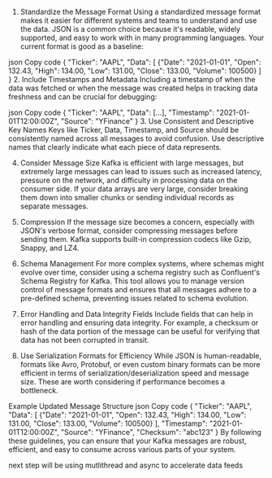 1. Standardize the Message Format
   Using a standardized message format makes it easier for different systems and teams to understand and use the data. JSON is a common choice because it's readable, widely supported, and easy to work with in many programming languages. Your current format is good as a baseline:

json
Copy code
{
"Ticker": "AAPL",
"Data": [
{"Date": "2021-01-01", "Open": 132.43, "High": 134.00, "Low": 131.00, "Close": 133.00, "Volume": 100500}
]
} 2. Include Timestamps and Metadata
Including a timestamp of when the data was fetched or when the message was created helps in tracking data freshness and can be crucial for debugging:

json
Copy code
{
"Ticker": "AAPL",
"Data": [...],
"Timestamp": "2021-01-01T12:00:00Z",
"Source": "YFinance"
} 3. Use Consistent and Descriptive Key Names
Keys like Ticker, Data, Timestamp, and Source should be consistently named across all messages to avoid confusion. Use descriptive names that clearly indicate what each piece of data represents.

4. Consider Message Size
   Kafka is efficient with large messages, but extremely large messages can lead to issues such as increased latency, pressure on the network, and difficulty in processing data on the consumer side. If your data arrays are very large, consider breaking them down into smaller chunks or sending individual records as separate messages.

5. Compression
   If the message size becomes a concern, especially with JSON's verbose format, consider compressing messages before sending them. Kafka supports built-in compression codecs like Gzip, Snappy, and LZ4.

6. Schema Management
   For more complex systems, where schemas might evolve over time, consider using a schema registry such as Confluent's Schema Registry for Kafka. This tool allows you to manage version control of message formats and ensures that all messages adhere to a pre-defined schema, preventing issues related to schema evolution.

7. Error Handling and Data Integrity Fields
   Include fields that can help in error handling and ensuring data integrity. For example, a checksum or hash of the data portion of the message can be useful for verifying that data has not been corrupted in transit.

8. Use Serialization Formats for Efficiency
   While JSON is human-readable, formats like Avro, Protobuf, or even custom binary formats can be more efficient in terms of serialization/deserialization speed and message size. These are worth considering if performance becomes a bottleneck.

Example Updated Message Structure
json
Copy code
{
"Ticker": "AAPL",
"Data": [
{"Date": "2021-01-01", "Open": 132.43, "High": 134.00, "Low": 131.00, "Close": 133.00, "Volume": 100500}
],
"Timestamp": "2021-01-01T12:00:00Z",
"Source": "YFinance",
"Checksum": "abc123"
}
By following these guidelines, you can ensure that your Kafka messages are robust, efficient, and easy to consume across various parts of your system.

next step will be using mutlithread and async to accelerate data feeds
